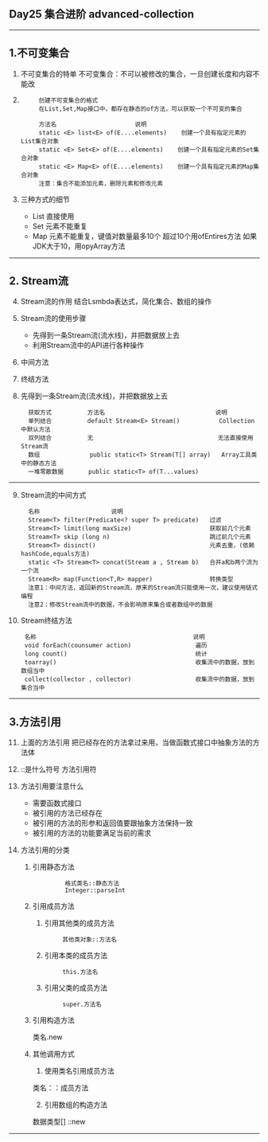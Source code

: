 ##  Day25 集合进阶 advanced-collection


---

## 1.不可变集合
1. 不可变集合的特单
   不可变集合：不可以被修改的集合，一旦创建长度和内容不能改

2. 
            创建不可变集合的格式
            在List,Set,Map接口中，都存在静态的of方法，可以获取一个不可变的集合

            方法名                      说明
            static <E> list<E> of(E....elements)    创建一个具有指定元素的List集合对象
            static <E> Set<E> of(E....elements)    创建一个具有指定元素的Set集合对象
            static <E> Map<E> of(E....elements)    创建一个具有指定元素的Map集合对象
            注意：集合不能添加元素，删除元素和修改元素
3. 三种方式的细节
   - List 直接使用
   - Set  元素不能重复
   - Map  元素不能重复，键值对数量最多10个 超过10个用ofEntires方法
          如果JDK大于10，用opyArray方法

---

## 2. Stream流
4. Stream流的作用
   结合Lsmbda表达式，简化集合、数组的操作

5. Stream流的使用步骤
   - 先得到一条Stream流(流水线)，并把数据放上去
   - 利用Stream流中的API进行各种操作


6. 中间方法

7. 终结方法


8. 先得到一条Stream流(流水线)，并把数据放上去
   
         获取方式          方法名                               说明
         单列结合          default Stream<E> Stream()           Collection中默认方法
         双列结合          无                                   无法直接使用Stream流
         数组              public static<T> Stream(T[] array)   Array工具类中的静态方法
         一堆零散数据       public static<T> of(T...values)

---
9. Stream流的中间方式

         名称                    说明
         Stream<T> filter(Predicate<? super T> predicate)   过滤
         Stream<T> limit(long maxSize)                      获取前几个元素
         Stream<T> skip (long n)                            跳过前几个元素
         Stream<T> disinct()                                元素去重，(依赖hashCode,equals方法)
         static <T> Stream<T> concat(Stream a , Stream b)   合并a和b两个流为一个流
         Stream<R> map(Function<T,R> mapper)                转换类型
         注意1：中间方法，返回新的Stream流，原来的Stream流只能使用一次，建议使用链式编程
         注意2：修改Stream流中的数据，不会影响原来集合或者数组中的数据


10. Stream终结方法

         名称                                            说明
         void forEach(counsumer action)                  遍历
         long count()                                    统计
         toarray()                                       收集流中的数据，放到数组当中
         collect(collector , collector)                  收集流中的数据，放到集合当中

---

## 3.方法引用
11. 上面的方法引用
     把已经存在的方法拿过来用，当做函数式接口中抽象方法的方法体

12. ::是什么符号
    方法引用符

13. 方法引用要注意什么
    - 需要函数式接口
    - 被引用的方法已经存在
    - 被引用的方法的形参和返回值要跟抽象方法保持一致
    - 被引用的方法的功能要满足当前的需求

14. 方法引用的分类
    1. 引用静态方法

                    格式类名::静态方法
                    Integer::parseInt


    2. 引用成员方法
        1. 引用其他类的成员方法

                    其他类对象::方法名

        2. 引用本类的成员方法

                    this.方法名

        3. 引用父类的成员方法

                    super.方法名

    3. 引用构造方法
        
        类名.new

    4. 其他调用方式

        1. 使用类名引用成员方法

        类名：：成员方法

        2. 引用数组的构造方法

        数据类型[] ::new 

---


